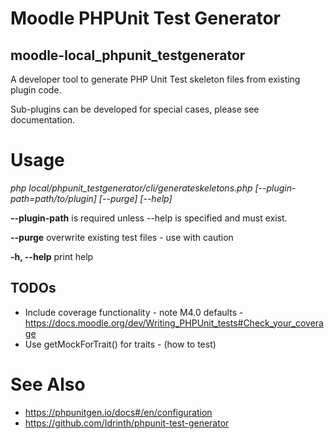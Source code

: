 # Moodle PHPUnit Test Generator #
## moodle-local_phpunit_testgenerator ##

A developer tool to generate PHP Unit Test skeleton files from existing plugin code.  

Sub-plugins can be developed for special cases, please see documentation.

# Usage #

_php local/phpunit_testgenerator/cli/generateskeletons.php [--plugin-path=path/to/plugin] [--purge] [--help]_

**--plugin-path**     is required unless --help is specified and must exist.

**--purge**           overwrite existing test files - use with caution

**-h, --help**        print help


## TODOs ##

- Include coverage functionality - note M4.0 defaults - https://docs.moodle.org/dev/Writing_PHPUnit_tests#Check_your_coverage
- Use getMockForTrait() for traits -  (how to test)

# See Also #

* https://phpunitgen.io/docs#/en/configuration 
* https://github.com/Idrinth/phpunit-test-generator
